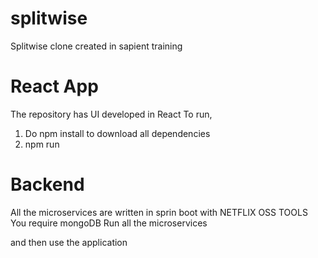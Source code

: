 # splitwise
Splitwise clone created in sapient training

# React App
The repository has UI developed in React
  To run,
  1) Do npm install to download all dependencies
  2) npm run 
# Backend
All the microservices are written in sprin boot with NETFLIX OSS TOOLS
You require mongoDB
Run all the microservices

and then use the application
